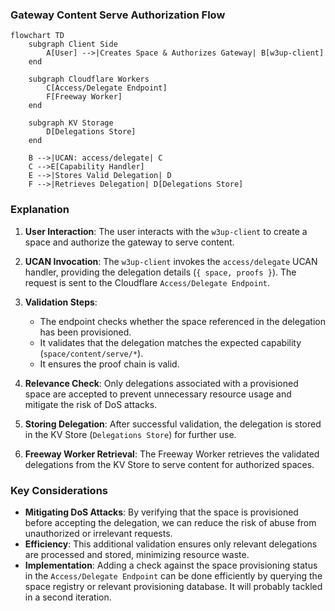 ### Gateway Content Serve Authorization Flow

```mermaid
flowchart TD
    subgraph Client Side
        A[User] -->|Creates Space & Authorizes Gateway| B[w3up-client]
    end
    
    subgraph Cloudflare Workers
        C[Access/Delegate Endpoint]
        F[Freeway Worker]
    end
    
    subgraph KV Storage
        D[Delegations Store]
    end

    B -->|UCAN: access/delegate| C
    C -->E[Capability Handler]
    E -->|Stores Valid Delegation| D
    F -->|Retrieves Delegation| D[Delegations Store]
```

### Explanation
1. **User Interaction**: The user interacts with the `w3up-client` to create a space and authorize the gateway to serve content.

2. **UCAN Invocation**: The `w3up-client` invokes the `access/delegate` UCAN handler, providing the delegation details (`{ space, proofs }`). The request is sent to the Cloudflare `Access/Delegate Endpoint`.

3. **Validation Steps**:
   - The endpoint checks whether the space referenced in the delegation has been provisioned.
   - It validates that the delegation matches the expected capability (`space/content/serve/*`).
   - It ensures the proof chain is valid.

4. **Relevance Check**: Only delegations associated with a provisioned space are accepted to prevent unnecessary resource usage and mitigate the risk of DoS attacks.

5. **Storing Delegation**: After successful validation, the delegation is stored in the KV Store (`Delegations Store`) for further use.

6. **Freeway Worker Retrieval**: The Freeway Worker retrieves the validated delegations from the KV Store to serve content for authorized spaces.


### Key Considerations
- **Mitigating DoS Attacks**: By verifying that the space is provisioned before accepting the delegation, we can reduce the risk of abuse from unauthorized or irrelevant requests.
- **Efficiency**: This additional validation ensures only relevant delegations are processed and stored, minimizing resource waste.
- **Implementation**: Adding a check against the space provisioning status in the `Access/Delegate Endpoint` can be done efficiently by querying the space registry or relevant provisioning database. It will probably tackled in a second iteration.
